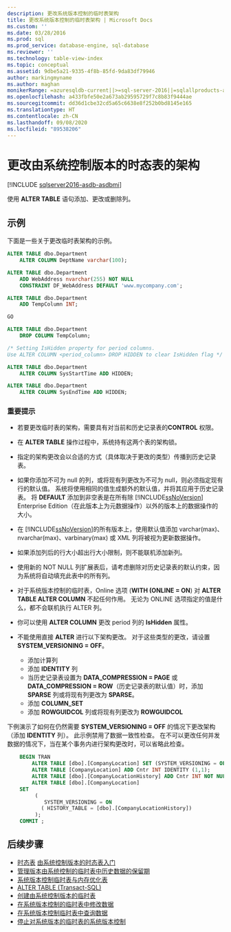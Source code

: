```yaml
---
description: 更改系统版本控制的临时表架构
title: 更改系统版本控制的临时表架构 | Microsoft Docs
ms.custom: ''
ms.date: 03/28/2016
ms.prod: sql
ms.prod_service: database-engine, sql-database
ms.reviewer: ''
ms.technology: table-view-index
ms.topic: conceptual
ms.assetid: 9dbe5a21-9335-4f8b-85fd-9da83df79946
author: markingmyname
ms.author: maghan
monikerRange: =azuresqldb-current||>=sql-server-2016||=sqlallproducts-allversions||>=sql-server-linux-2017||=azuresqldb-mi-current
ms.openlocfilehash: a433fbfe50e2a673ab29595729f7c8b83f9444ae
ms.sourcegitcommit: dd36d1cbe32cd5a65c6638e8f252b0bd8145e165
ms.translationtype: HT
ms.contentlocale: zh-CN
ms.lasthandoff: 09/08/2020
ms.locfileid: "89538206"
---
```

# <a name="changing-the-schema-of-a-system-versioned-temporal-table"></a>更改由系统控制版本的时态表的架构


[!INCLUDE [sqlserver2016-asdb-asdbmi](../../includes/applies-to-version/sqlserver2016-asdb-asdbmi.md)]

使用 **ALTER TABLE** 语句添加、更改或删除列。

## <a name="examples"></a>示例

下面是一些关于更改临时表架构的示例。

```sql
ALTER TABLE dbo.Department
    ALTER COLUMN DeptName varchar(100);

ALTER TABLE dbo.Department
    ADD WebAddress nvarchar(255) NOT NULL
    CONSTRAINT DF_WebAddress DEFAULT 'www.mycompany.com';

ALTER TABLE dbo.Department
    ADD TempColumn INT;

GO

ALTER TABLE dbo.Department
    DROP COLUMN TempColumn;

/* Setting IsHidden property for period columns.
Use ALTER COLUMN <period_column> DROP HIDDEN to clear IsHidden flag */

ALTER TABLE dbo.Department
    ALTER COLUMN SysStartTime ADD HIDDEN;

ALTER TABLE dbo.Department
    ALTER COLUMN SysEndTime ADD HIDDEN;
```

### <a name="important-remarks"></a>重要提示

- 若要更改临时表的架构，需要具有对当前和历史记录表的**CONTROL** 权限。
- 在 **ALTER TABLE** 操作过程中，系统持有这两个表的架构锁。
- 指定的架构更改会以合适的方式（具体取决于更改的类型）传播到历史记录表。
- 如果你添加不可为 null 的列，或将现有列更改为不可为 null，则必须指定现有行的默认值。 系统将使用相同的值生成额外的默认值，并将其应用于历史记录表。 将 **DEFAULT** 添加到非空表是在所有除 [!INCLUDE[ssNoVersion](../../includes/ssnoversion-md.md)] Enterprise Edition（在此版本上为元数据操作）以外的版本上的数据操作的大小。
- 在 [!INCLUDE[ssNoVersion](../../includes/ssnoversion-md.md)]的所有版本上，使用默认值添加 varchar(max)、nvarchar(max)、varbinary(max) 或 XML 列将被视为更新数据操作。
- 如果添加列后的行大小超出行大小限制，则不能联机添加新列。
- 使用新的 NOT NULL 列扩展表后，请考虑删除对历史记录表的默认约束，因为系统将自动填充此表中的所有列。
- 对于系统版本控制的临时表，Online 选项 (**WITH (ONLINE = ON**) 对 **ALTER TABLE ALTER COLUMN** 不起任何作用。 无论为 ONLINE 选项指定的值是什么，都不会联机执行 ALTER 列。
- 你可以使用 **ALTER COLUMN** 更改 period 列的 **IsHidden** 属性。
- 不能使用直接 **ALTER** 进行以下架构更改。 对于这些类型的更改，请设置 **SYSTEM_VERSIONING = OFF**。

  - 添加计算列
  - 添加 **IDENTITY** 列
  - 当历史记录表设置为 **DATA_COMPRESSION = PAGE** 或 **DATA_COMPRESSION = ROW**（历史记录表的默认值）时，添加 **SPARSE** 列或将现有列更改为 **SPARSE**。
  - 添加 **COLUMN_SET**
  - 添加 **ROWGUIDCOL** 列或将现有列更改为 **ROWGUIDCOL**

下例演示了如何在仍然需要 **SYSTEM_VERSIONING = OFF** 的情况下更改架构（添加 **IDENTITY** 列）。 此示例禁用了数据一致性检查。 在不可以更改任何并发数据的情况下，当在某个事务内进行架构更改时，可以省略此检查。

```sql
    BEGIN TRAN
        ALTER TABLE [dbo].[CompanyLocation] SET (SYSTEM_VERSIONING = OFF);
        ALTER TABLE [CompanyLocation] ADD Cntr INT IDENTITY (1,1);
        ALTER TABLE [dbo].[CompanyLocationHistory] ADD Cntr INT NOT NULL DEFAULT 0;
        ALTER TABLE [dbo].[CompanyLocation]
    SET
         (
            SYSTEM_VERSIONING = ON
           ( HISTORY_TABLE = [dbo].[CompanyLocationHistory])
         );
    COMMIT ;
```

## <a name="next-steps"></a>后续步骤

- [时态表](../../relational-databases/tables/temporal-tables.md)
 [由系统控制版本的时态表入门](../../relational-databases/tables/getting-started-with-system-versioned-temporal-tables.md)
- [管理版本由系统控制的临时表中历史数据的保留期](../../relational-databases/tables/manage-retention-of-historical-data-in-system-versioned-temporal-tables.md)
- [系统版本控制临时表与内存优化表](../../relational-databases/tables/system-versioned-temporal-tables-with-memory-optimized-tables.md)
- [ALTER TABLE (Transact-SQL)](../../t-sql/statements/alter-table-transact-sql.md)
- [创建由系统控制版本的临时表](../../relational-databases/tables/creating-a-system-versioned-temporal-table.md)
- [在系统版本控制的临时表中修改数据](../../relational-databases/tables/modifying-data-in-a-system-versioned-temporal-table.md)
- [在系统版本控制临时表中查询数据](../../relational-databases/tables/querying-data-in-a-system-versioned-temporal-table.md)
- [停止对系统版本的临时表的系统版本控制](../../relational-databases/tables/stopping-system-versioning-on-a-system-versioned-temporal-table.md)
